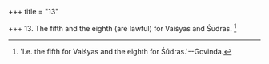+++
title = "13"

+++
13. The fifth and the eighth (are lawful) for Vaiśyas and Śūdras. [^6] 


[^6]:  'I.e. the fifth for Vaiśyas and the eighth for Śūdras.'--Govinda.
